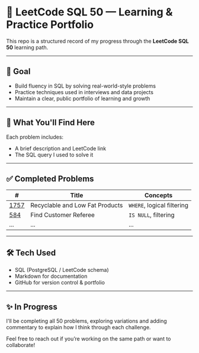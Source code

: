 # 🧠 LeetCode SQL 50 — Learning & Practice Portfolio

This repo is a structured record of my progress through the **LeetCode SQL 50** learning path.

---

## 🚀 Goal

- Build fluency in SQL by solving real-world-style problems
- Practice techniques used in interviews and data projects
- Maintain a clear, public portfolio of learning and growth

---

## 📘 What You'll Find Here

Each problem includes:
- A brief description and LeetCode link  
- The SQL query I used to solve it  

---

## ✅ Completed Problems

| # | Title | Concepts |
|---|-------|----------|
| [1757](https://leetcode.com/problems/recyclable-and-low-fat-products/) | Recyclable and Low Fat Products | `WHERE`, logical filtering |
| [584](https://leetcode.com/problems/find-customer-referee/) | Find Customer Referee | `IS NULL`, filtering |
| ... | ... | ... |

---

## 🛠️ Tech Used

- SQL (PostgreSQL / LeetCode schema)  
- Markdown for documentation  
- GitHub for version control & portfolio

---

## ✨ In Progress

I'll be completing all 50 problems, exploring variations and adding commentary to explain how I think through each challenge.

Feel free to reach out if you’re working on the same path or want to collaborate!

